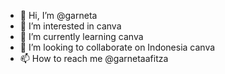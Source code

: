 - 👋 Hi, I’m @garneta
- 👀 I’m interested in canva
- 🌱 I’m currently learning canva
- 💞️ I’m looking to collaborate on Indonesia canva
- 📫 How to reach me @garnetaafitza

<!---
garneta/garneta is a ✨ special ✨ repository because its `README.md` (this file) appears on your GitHub profile.
You can click the Preview link to take a look at your changes.
--->
